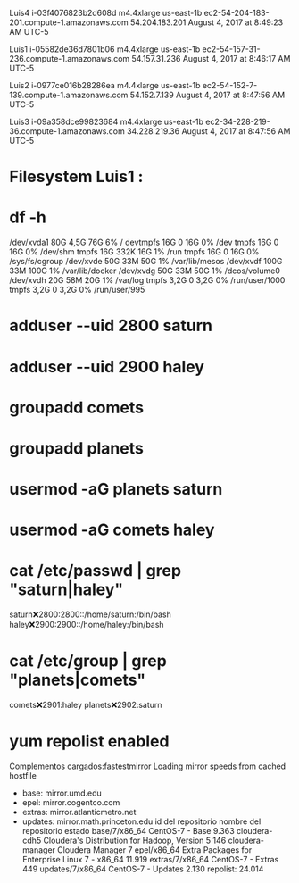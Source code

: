 Luis4
i-03f4076823b2d608d
m4.4xlarge
us-east-1b
ec2-54-204-183-201.compute-1.amazonaws.com
54.204.183.201
August 4, 2017 at 8:49:23 AM UTC-5

Luis1
i-05582de36d7801b06
m4.4xlarge
us-east-1b
ec2-54-157-31-236.compute-1.amazonaws.com
54.157.31.236
August 4, 2017 at 8:46:17 AM UTC-5

Luis2
i-0977ce016b28286ea
m4.4xlarge
us-east-1b
ec2-54-152-7-139.compute-1.amazonaws.com
54.152.7.139
August 4, 2017 at 8:47:56 AM UTC-5

Luis3
i-09a358dce99823684
m4.4xlarge
us-east-1b
ec2-34-228-219-36.compute-1.amazonaws.com
34.228.219.36
August 4, 2017 at 8:47:56 AM UTC-5


# Filesystem Luis1 :
# df -h
/dev/xvda1        80G   4,5G   76G   6% /
devtmpfs          16G      0   16G   0% /dev
tmpfs             16G      0   16G   0% /dev/shm
tmpfs             16G   332K   16G   1% /run
tmpfs             16G      0   16G   0% /sys/fs/cgroup
/dev/xvde         50G    33M   50G   1% /var/lib/mesos
/dev/xvdf        100G    33M  100G   1% /var/lib/docker
/dev/xvdg         50G    33M   50G   1% /dcos/volume0
/dev/xvdh         20G    58M   20G   1% /var/log
tmpfs            3,2G      0  3,2G   0% /run/user/1000
tmpfs            3,2G      0  3,2G   0% /run/user/995


# adduser --uid 2800 saturn 
# adduser --uid 2900 haley
# groupadd comets
# groupadd planets
# usermod  -aG planets saturn
# usermod  -aG comets haley

# cat /etc/passwd | grep "saturn\|haley"
saturn:x:2800:2800::/home/saturn:/bin/bash
haley:x:2900:2900::/home/haley:/bin/bash

# cat /etc/group | grep "planets\|comets"
comets:x:2901:haley
planets:x:2902:saturn

# yum repolist enabled
Complementos cargados:fastestmirror
Loading mirror speeds from cached hostfile
 * base: mirror.umd.edu
 * epel: mirror.cogentco.com
 * extras: mirror.atlanticmetro.net
 * updates: mirror.math.princeton.edu
id del repositorio                                                 nombre del repositorio                                                                         estado
base/7/x86_64                                                      CentOS-7 - Base                                                                                 9.363
cloudera-cdh5                                                      Cloudera's Distribution for Hadoop, Version 5                                                     146
cloudera-manager                                                   Cloudera Manager                                                                                    7
epel/x86_64                                                        Extra Packages for Enterprise Linux 7 - x86_64                                                 11.919
extras/7/x86_64                                                    CentOS-7 - Extras                                                                                 449
updates/7/x86_64                                                   CentOS-7 - Updates                                                                              2.130
repolist: 24.014

